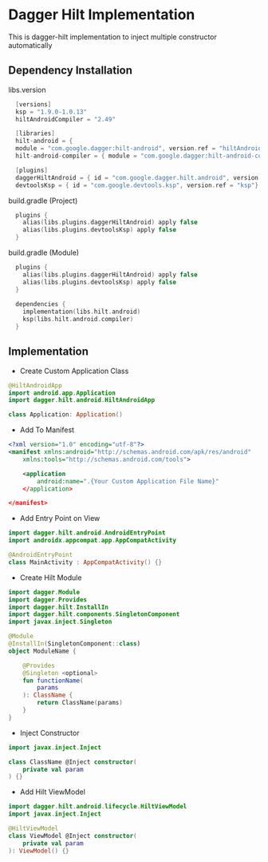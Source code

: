 
# Dagger Hilt Implementation

This is dagger-hilt implementation to inject multiple constructor automatically


## Dependency Installation

libs.version

```kotlin
  [versions]
  ksp = "1.9.0-1.0.13"
  hiltAndroidCompiler = "2.49"

  [libraries]
  hilt-android = { 
  module = "com.google.dagger:hilt-android", version.ref = "hiltAndroidCompiler" }
  hilt-android-compiler = { module = "com.google.dagger:hilt-android-compiler", version.ref = "hiltAndroidCompiler" }

  [plugins]
  daggerHiltAndroid = { id = "com.google.dagger.hilt.android", version.ref = "hiltAndroidCompiler"}
  devtoolsKsp = { id = "com.google.devtools.ksp", version.ref = "ksp"}
```

build.gradle (Project)

```kotlin
  plugins {
    alias(libs.plugins.daggerHiltAndroid) apply false
    alias(libs.plugins.devtoolsKsp) apply false
  }
```

build.gradle (Module)

```kotlin
  plugins {
    alias(libs.plugins.daggerHiltAndroid) apply false
    alias(libs.plugins.devtoolsKsp) apply false
  }
  
  dependencies {
    implementation(libs.hilt.android)
    ksp(libs.hilt.android.compiler)
  }
```
    
## Implementation

- Create Custom Application Class

```kotlin
@HiltAndroidApp
import android.app.Application
import dagger.hilt.android.HiltAndroidApp

class Application: Application()
```

- Add To Manifest

```xml
<?xml version="1.0" encoding="utf-8"?>
<manifest xmlns:android="http://schemas.android.com/apk/res/android"
    xmlns:tools="http://schemas.android.com/tools">

    <application
        android:name=".{Your Custom Application File Name}"
    </application>

</manifest>
```

- Add Entry Point on View

```kotlin
import dagger.hilt.android.AndroidEntryPoint
import androidx.appcompat.app.AppCompatActivity

@AndroidEntryPoint
class MainActivity : AppCompatActivity() {}
```

- Create Hilt Module

```kotlin
import dagger.Module
import dagger.Provides
import dagger.hilt.InstallIn
import dagger.hilt.components.SingletonComponent
import javax.inject.Singleton

@Module
@InstallIn(SingletonComponent::class)
object ModuleName {

    @Provides
    @Singleton <optional>
    fun functionName(
        params
    ): ClassName {
        return ClassName(params)
    }
}
```

- Inject Constructor

```kotlin
import javax.inject.Inject

class ClassName @Inject constructor(
    private val param
) {}
```

- Add Hilt ViewModel

```kotlin
import dagger.hilt.android.lifecycle.HiltViewModel
import javax.inject.Inject

@HiltViewModel
class ViewModel @Inject constructor(
    private val param
): ViewModel() {}
```

